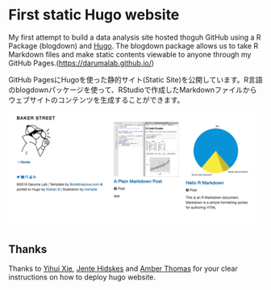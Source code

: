 # First static Hugo website

My first attempt to build a data analysis site hosted thoguh GitHub using a R Package (blogdown) and [Hugo](https://gohugo.io/overview/introduction/). The blogdown package allows us to take R Markdown files and make static contents viewable to anyone through my GitHub Pages.(https://darumalab.github.io/)

GitHub PagesにHugoを使った静的サイト(Static Site)を公開しています。R言語のblogdownパッケージを使って、RStudioで作成したMarkdownファイルからウェブサイトのコンテンツを生成することができます。 

![screenshot](https://github.com/darumalab/darumalab.github.io/blob/sources/static/img/site_screen.png)  


## Thanks
Thanks to [Yihui Xie](https://github.com/rstudio/blogdown), [Jente Hidskes](https://hjdskes.github.io/blog/update-deploying-hugo-on-personal-gh-pages/) and [Amber Thomas](https://proquestionasker.github.io/blog/Making_Site/) for your clear instructions on how to deploy hugo website. 